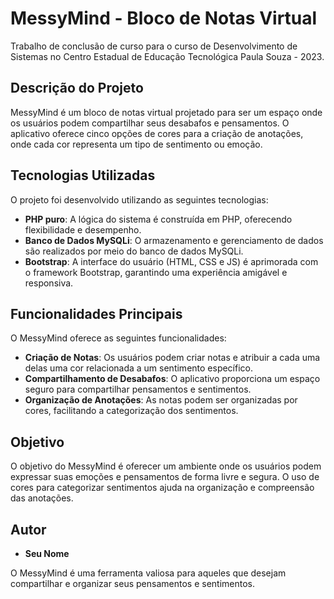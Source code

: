 # MessyMind - Bloco de Notas Virtual

Trabalho de conclusão de curso para o curso de Desenvolvimento de Sistemas no Centro Estadual de Educação Tecnológica Paula Souza - 2023.

## Descrição do Projeto

MessyMind é um bloco de notas virtual projetado para ser um espaço onde os usuários podem compartilhar seus desabafos e pensamentos. O aplicativo oferece cinco opções de cores para a criação de anotações, onde cada cor representa um tipo de sentimento ou emoção.

## Tecnologias Utilizadas

O projeto foi desenvolvido utilizando as seguintes tecnologias:

- **PHP puro**: A lógica do sistema é construída em PHP, oferecendo flexibilidade e desempenho.
- **Banco de Dados MySQLi**: O armazenamento e gerenciamento de dados são realizados por meio do banco de dados MySQLi.
- **Bootstrap**: A interface do usuário (HTML, CSS e JS) é aprimorada com o framework Bootstrap, garantindo uma experiência amigável e responsiva.

## Funcionalidades Principais

O MessyMind oferece as seguintes funcionalidades:

- **Criação de Notas**: Os usuários podem criar notas e atribuir a cada uma delas uma cor relacionada a um sentimento específico.
- **Compartilhamento de Desabafos**: O aplicativo proporciona um espaço seguro para compartilhar pensamentos e sentimentos.
- **Organização de Anotações**: As notas podem ser organizadas por cores, facilitando a categorização dos sentimentos.

## Objetivo

O objetivo do MessyMind é oferecer um ambiente onde os usuários podem expressar suas emoções e pensamentos de forma livre e segura. O uso de cores para categorizar sentimentos ajuda na organização e compreensão das anotações.

## Autor

- **Seu Nome**

O MessyMind é uma ferramenta valiosa para aqueles que desejam compartilhar e organizar seus pensamentos e sentimentos.

